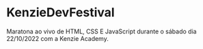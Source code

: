 # KenzieDevFestival
Maratona ao vivo de HTML, CSS E JavaScript durante o sábado dia 22/10/2022 com a Kenzie Academy.
